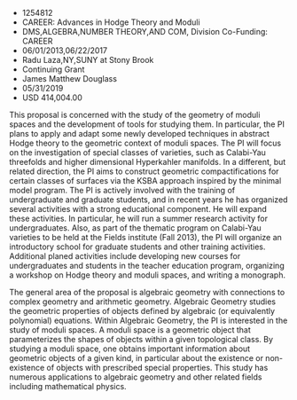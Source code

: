 
* 1254812
* CAREER: Advances in Hodge Theory and Moduli
* DMS,ALGEBRA,NUMBER THEORY,AND COM, Division Co-Funding: CAREER
* 06/01/2013,06/22/2017
* Radu Laza,NY,SUNY at Stony Brook
* Continuing Grant
* James Matthew Douglass
* 05/31/2019
* USD 414,004.00

This proposal is concerned with the study of the geometry of moduli spaces and
the development of tools for studying them. In particular, the PI plans to apply
and adapt some newly developed techniques in abstract Hodge theory to the
geometric context of moduli spaces. The PI will focus on the investigation of
special classes of varieties, such as Calabi-Yau threefolds and higher
dimensional Hyperkahler manifolds. In a different, but related direction, the PI
aims to construct geometric compactifications for certain classes of surfaces
via the KSBA approach inspired by the minimal model program. The PI is actively
involved with the training of undergraduate and graduate students, and in recent
years he has organized several activities with a strong educational component.
He will expand these activities. In particular, he will run a summer research
activity for undergraduates. Also, as part of the thematic program on Calabi-Yau
varieties to be held at the Fields institute (Fall 2013), the PI will organize
an introductory school for graduate students and other training activities.
Additional planed activities include developing new courses for undergraduates
and students in the teacher education program, organizing a workshop on Hodge
theory and moduli spaces, and writing a monograph.

The general area of the proposal is algebraic geometry with connections to
complex geometry and arithmetic geometry. Algebraic Geometry studies the
geometric properties of objects defined by algebraic (or equivalently
polynomial) equations. Within Algebraic Geometry, the PI is interested in the
study of moduli spaces. A moduli space is a geometric object that parameterizes
the shapes of objects within a given topological class. By studying a moduli
space, one obtains important information about geometric objects of a given
kind, in particular about the existence or non-existence of objects with
prescribed special properties. This study has numerous applications to algebraic
geometry and other related fields including mathematical physics.
